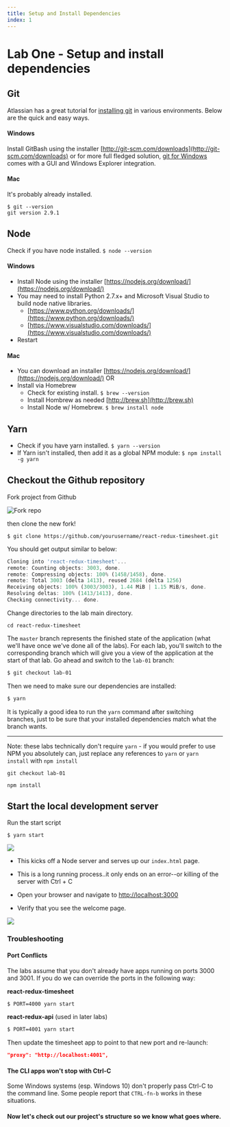 ```yaml
---
title: Setup and Install Dependencies
index: 1
---
```


# Lab One - Setup and install dependencies

## Git

Atlassian has a great tutorial for [installing git](https://www.atlassian.com/git/tutorials/install-git)
in various environments. Below are the quick and easy ways.

#### Windows

Install GitBash using the installer [http://git-scm.com/downloads](http://git-scm.com/downloads)
or for more full fledged solution, [git for Windows](https://git-for-windows.github.io/) comes with a GUI
and Windows Explorer integration.

#### Mac

It's probably already installed.

```
$ git --version
git version 2.9.1
```

## Node

Check if you have node installed. `$ node --version`

#### Windows

* Install Node using the installer [https://nodejs.org/download/](https://nodejs.org/download/)
* You may need to install Python 2.7.x+ and Microsoft Visual Studio to build node native libraries.
  * [https://www.python.org/downloads/](https://www.python.org/downloads/)
  * [https://www.visualstudio.com/downloads/](https://www.visualstudio.com/downloads/)
* Restart

#### Mac
* You can download an installer [https://nodejs.org/download/](https://nodejs.org/download/) OR
* Install via Homebrew
  * Check for existing install. `$ brew --version`
  * Install Hombrew as needed [http://brew.sh](http://brew.sh)
  * Install Node w/ Homebrew. `$ brew install node`

## Yarn

* Check if you have yarn installed. `$ yarn --version`
* If Yarn isn't installed, then add it as a global NPM module: `$ npm install -g yarn`

## Checkout the Github repository

Fork project from Github

![Fork repo](./images/fork.png)

then clone the new fork!

```
$ git clone https://github.com/yourusername/react-redux-timesheet.git
```

You should get output similar to below:

```javascript
Cloning into 'react-redux-timesheet'...
remote: Counting objects: 3003, done.
remote: Compressing objects: 100% (1458/1458), done.
remote: Total 3003 (delta 1413), reused 2684 (delta 1256)
Receiving objects: 100% (3003/3003), 1.44 MiB | 1.15 MiB/s, done.
Resolving deltas: 100% (1413/1413), done.
Checking connectivity... done.
```

Change directories to the lab main directory.

```
cd react-redux-timesheet
```

The `master` branch represents the finished state of the application (what we'll have once we've done all of the labs). For each lab, you'll switch to the corresponding branch which will give you a view of the application at the start of that lab. Go ahead and switch to the `lab-01` branch:

```bash
$ git checkout lab-01
```

Then we need to make sure our dependencies are installed:

```bash
$ yarn
```

It is typically a good idea to run the `yarn` command after switching branches, just to be sure that your installed dependencies match what the branch wants.

------

Note: these labs technically don't require `yarn` - if you would prefer to use NPM you absolutely can, just replace any references to `yarn` or `yarn install` with `npm install`

```bash:title=If yarn is not installed...
git checkout lab-01

npm install
```

## Start the local development server

Run the start script

```
$ yarn start
```

![](./images/yarn.start.png)

* This kicks off a Node server and serves up our `index.html` page.

* This is a long running process..it only ends on an error--or killing of the server with Ctrl + C

* Open your browser and navigate to [http://localhost:3000](http://localhost:3000)

* Verify that you see the welcome page.

![](./images/welcome.png)

### Troubleshooting

#### Port Conflicts

The labs assume that you don't already have apps running on ports 3000 and 3001. If you do we can override the ports in the following way:

**react-redux-timesheet**
```bash
$ PORT=4000 yarn start
```

**react-redux-api** (used in later labs)
```bash
$ PORT=4001 yarn start
```

Then update the timesheet app to point to that new port and re-launch:

```title=react-redux-timesheet/package.json
"proxy": "http://localhost:4001",
```

#### The CLI apps won't stop with Ctrl-C

Some Windows systems (esp. Windows 10) don't properly pass Ctrl-C to the command line. Some people report that `CTRL-fn-b` works in these situations.



#### Now let's check out our project's structure so we know what goes where.
